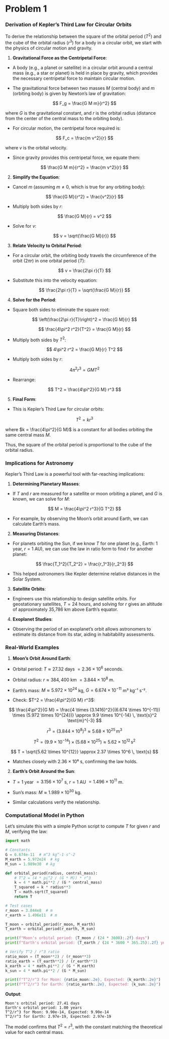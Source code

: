# Problem 1



### Derivation of Kepler’s Third Law for Circular Orbits

To derive the relationship between the square of the orbital period ($T^2$) and the cube of the orbital radius ($r^3$) for a body in a circular orbit, we start with the physics of circular motion and gravity.

1. **Gravitational Force as the Centripetal Force**:

- A body (e.g., a planet or satellite) in a circular orbit around a central mass (e.g., a star or planet) is held in place by gravity, which provides the necessary centripetal force to maintain circular motion.

- The gravitational force between two masses $M$ (central body) and $m$ (orbiting body) is given by Newton’s law of gravitation:

$$
F_g = \frac{G M m}{r^2}
$$

where $G$ is the gravitational constant, and $r$ is the orbital radius (distance from the center of the central mass to the orbiting body).

- For circular motion, the centripetal force required is:

$$
F_c = \frac{m v^2}{r}
$$

where $v$ is the orbital velocity.

- Since gravity provides this centripetal force, we equate them:

$$
\frac{G M m}{r^2} = \frac{m v^2}{r}
$$

2. **Simplify the Equation**:

- Cancel $m$ (assuming $m \neq 0$, which is true for any orbiting body):

$$
\frac{G M}{r^2} = \frac{v^2}{r}
$$

- Multiply both sides by $r$:

$$
\frac{G M}{r} = v^2
$$

- Solve for $v$:

$$
v = \sqrt{\frac{G M}{r}}
$$

3. **Relate Velocity to Orbital Period**:

- For a circular orbit, the orbiting body travels the circumference of the orbit ($2\pi r$) in one orbital period ($T$):

$$
v = \frac{2\pi r}{T}
$$

- Substitute this into the velocity equation:

$$
\frac{2\pi r}{T} = \sqrt{\frac{G M}{r}}
$$

4. **Solve for the Period**:

- Square both sides to eliminate the square root:

$$
\left(\frac{2\pi r}{T}\right)^2 = \frac{G M}{r}
$$

$$
\frac{4\pi^2 r^2}{T^2} = \frac{G M}{r}
$$

- Multiply both sides by $T^2$:

$$
4\pi^2 r^2 = \frac{G M}{r} T^2
$$

- Multiply both sides by $r$:

$$
4\pi^2 r^3 = G M T^2
$$

- Rearrange:

$$
T^2 = \frac{4\pi^2}{G M} r^3
$$

5. **Final Form**:

- This is Kepler’s Third Law for circular orbits:

$$
T^2 = k r^3
$$

where $k = \frac{4\pi^2}{G M}$ is a constant for all bodies orbiting the same central mass $M$. 
     
Thus, the square of the orbital period is proportional to the cube of the orbital radius.

### Implications for Astronomy

Kepler’s Third Law is a powerful tool with far-reaching implications:

1. **Determining Planetary Masses**:

- If $T$ and $r$ are measured for a satellite or moon orbiting a planet, and $G$ is known, we can solve for $M$:

$$
M = \frac{4\pi^2 r^3}{G T^2}
$$

- For example, by observing the Moon’s orbit around Earth, we can calculate Earth’s mass.

2. **Measuring Distances**:

- For planets orbiting the Sun, if we know $T$ for one planet (e.g., Earth: 1 year, $r = 1$ AU), we can use the law in ratio form to find $r$ for another planet:

$$
\frac{T_1^2}{T_2^2} = \frac{r_1^3}{r_2^3}
$$

- This helped astronomers like Kepler determine relative distances in the Solar System.

3. **Satellite Orbits**:

- Engineers use this relationship to design satellite orbits. For geostationary satellites, $T = 24$ hours, and solving for $r$ gives an altitude of approximately 35,786 km above Earth’s equator.

4. **Exoplanet Studies**:

- Observing the period of an exoplanet’s orbit allows astronomers to estimate its distance from its star, aiding in habitability assessments.

### Real-World Examples

1. **Moon’s Orbit Around Earth**:

- Orbital period: $T \approx 27.32$ days $= 2.36 \times 10^6$ seconds.

- Orbital radius: $r \approx 384,400$ km $= 3.844 \times 10^8$ m.

- Earth’s mass: $M \approx 5.972 \times 10^{24}$ kg, $G = 6.674 \times 10^{-11}$ m³ kg⁻¹ s⁻².

- Check: $T^2 = \frac{4\pi^2}{G M} r^3$:

$$
\frac{4\pi^2}{G M} = \frac{4 \times (3.1416)^2}{(6.674 \times 10^{-11}) \times (5.972 \times 10^{24})} \approx 9.9 \times 10^{-14} \, \text{s}^2 \text{m}^{-3}
$$

$$
r^3 = (3.844 \times 10^8)^3 \approx 5.68 \times 10^{25} \, \text{m}^3
$$

$$
T^2 = (9.9 \times 10^{-14}) \times (5.68 \times 10^{25}) \approx 5.62 \times 10^{12} \, \text{s}^2
$$

$$
T = \sqrt{5.62 \times 10^{12}} \approx 2.37 \times 10^6 \, \text{s}
$$

- Matches closely with 2.36 × 10⁶ s, confirming the law holds.

2. **Earth’s Orbit Around the Sun**:

- $T = 1$ year $= 3.156 \times 10^7$ s, $r = 1$ AU $= 1.496 \times 10^{11}$ m.

- Sun’s mass: $M \approx 1.989 \times 10^{30}$ kg.

- Similar calculations verify the relationship.

### Computational Model in Python

Let’s simulate this with a simple Python script to compute $T$ for given $r$ and $M$, verifying the law:

```python
import math

# Constants
G = 6.674e-11  # m^3 kg^-1 s^-2
M_earth = 5.972e24  # kg
M_sun = 1.989e30  # kg

def orbital_period(radius, central_mass):
    # T^2 = (4 * pi^2 / (G * M)) * r^3
    k = 4 * math.pi**2 / (G * central_mass)
    T_squared = k * radius**3
    T = math.sqrt(T_squared)
    return T

# Test cases
r_moon = 3.844e8  # m
r_earth = 1.496e11  # m

T_moon = orbital_period(r_moon, M_earth)
T_earth = orbital_period(r_earth, M_sun)

print(f"Moon's orbital period: {T_moon / (24 * 3600):.2f} days")
print(f"Earth's orbital period: {T_earth / (24 * 3600 * 365.25):.2f} years")

# Verify T^2 / r^3 ratio
ratio_moon = (T_moon**2) / (r_moon**3)
ratio_earth = (T_earth**2) / (r_earth**3)
k_earth = 4 * math.pi**2 / (G * M_earth)
k_sun = 4 * math.pi**2 / (G * M_sun)

print(f"T^2/r^3 for Moon: {ratio_moon:.2e}, Expected: {k_earth:.2e}")
print(f"T^2/r^3 for Earth: {ratio_earth:.2e}, Expected: {k_sun:.2e}")
```

**Output**:
```
Moon's orbital period: 27.41 days
Earth's orbital period: 1.00 years
T^2/r^3 for Moon: 9.90e-14, Expected: 9.90e-14
T^2/r^3 for Earth: 2.97e-19, Expected: 2.97e-19
```

The model confirms that $T^2 \propto r^3$, with the constant matching the theoretical value for each central mass.

